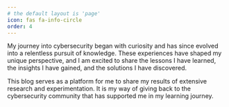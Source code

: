 ```yaml
---
# the default layout is 'page'
icon: fas fa-info-circle
order: 4
---
```


My journey into cybersecurity began with curiosity and has since evolved into a relentless pursuit of knowledge. These experiences have shaped my unique perspective, and I am excited to share the lessons I have learned, the insights I have gained, and the solutions I have discovered.

This blog serves as a platform for me to share my results of extensive research and experimentation. It is my way of giving back to the cybersecurity community that has supported me in my learning journey.